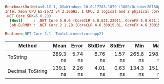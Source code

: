 ``` ini

BenchmarkDotNet=v0.12.1, OS=Windows 10.0.17763.1879 (1809/October2018Update/Redstone5)
Intel Xeon CPU E5-2673 v4 2.30GHz, 1 CPU, 2 logical and 2 physical cores
.NET Core SDK=5.0.203
  [Host]     : .NET Core 5.0.6 (CoreCLR 5.0.621.22011, CoreFX 5.0.621.22011), X64 RyuJIT
  Job-ELRMBY : .NET Core 2.1.28 (CoreCLR 4.6.30015.01, CoreFX 4.6.30015.01), X64 RyuJIT

Runtime=.NET Core 2.1  Toolchain=netcoreapp21  

```
|           Method |     Mean |   Error |  StdDev |  StdErr |      Min |      Max |   Median | Ratio | MannWhitney(5%) | RatioSD |
|----------------- |---------:|--------:|--------:|--------:|---------:|---------:|---------:|------:|---------------- |--------:|
|         ToString | 289.3 ns | 5.74 ns | 8.76 ns | 1.57 ns | 265.8 ns | 298.4 ns | 291.1 ns |  1.00 |            Base |    0.00 |
| Decimal_ToString | 139.1 ns | 2.26 ns | 4.01 ns | 0.63 ns | 134.3 ns | 151.0 ns | 137.9 ns |  0.48 |          Faster |    0.03 |
